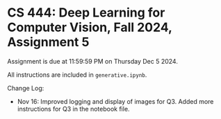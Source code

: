 # CS 444: Deep Learning for Computer Vision, Fall 2024, Assignment 5

Assignment is due at 11:59:59 PM on Thursday Dec 5 2024.

All instructions are included in `generative.ipynb`.

Change Log:
- Nov 16: Improved logging and display of images for Q3. Added more
  instructions for Q3 in the notebook file.
